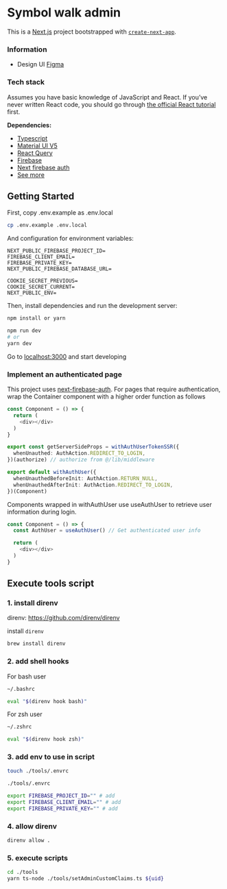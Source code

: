 # Symbol walk admin

This is a [Next.js](https://nextjs.org/) project bootstrapped with [`create-next-app`](https://github.com/vercel/next.js/tree/canary/packages/create-next-app).

### Information


- Design UI [Figma](https://www.figma.com/file/gkdeTiP96x9sF3HwZqPlnR/%E3%82%B7%E3%83%B3%E3%83%9C%E3%83%AB%E3%82%A6%E3%82%A9%E3%83%BC%E3%82%AFUI?node-id=0%3A1&t=vew6BieNrkQmi8Ft-0)

### Tech stack

Assumes you have basic knowledge of JavaScript and React. If you’ve never written React code, you should go through [the official React tutorial](https://reactjs.org/tutorial/tutorial.html) first.

**Dependencies:**

- [Typescript](https://www.typescriptlang.org/)
- [Material UI V5](https://mui.com/)
- [React Query](https://tanstack.com/query/latest)
- [Firebase](https://firebase.google.com/docs/web/setup?hl=vi)
- [Next firebase auth](https://github.com/gladly-team/next-firebase-auth)
- [See more](package.json)

## Getting Started

First, copy .env.example as .env.local

```bash
cp .env.example .env.local
```

And configuration for environment variables:

```env
NEXT_PUBLIC_FIREBASE_PROJECT_ID=
FIREBASE_CLIENT_EMAIL=
FIREBASE_PRIVATE_KEY=
NEXT_PUBLIC_FIREBASE_DATABASE_URL=

COOKIE_SECRET_PREVIOUS=
COOKIE_SECRET_CURRENT=
NEXT_PUBLIC_ENV=
```

Then, install dependencies and run the development server:

```bash
npm install or yarn
```

```bash
npm run dev
# or
yarn dev
```

Go to [localhost:3000](http://localhost:3000) and start developing

### Implement an authenticated page

This project uses [next-firebase-auth](https://github.com/gladly-team/next-firebase-auth).
For pages that require authentication, wrap the Container
component with a higher order function as follows

```ts
const Component = () => {
  return (
    <div></div>
  )
}

export const getServerSideProps = withAuthUserTokenSSR({
  whenUnauthed: AuthAction.REDIRECT_TO_LOGIN,
})(authorize) // authorize from @/lib/middleware

export default withAuthUser({
  whenUnauthedBeforeInit: AuthAction.RETURN_NULL,
  whenUnauthedAfterInit: AuthAction.REDIRECT_TO_LOGIN,
})(Component)

```

Components wrapped in withAuthUser use useAuthUser to retrieve user information during login.

```ts
const Component = () => {
  const AuthUser = useAuthUser() // Get authenticated user info

  return (
    <div></div>
  )
}
```

## Execute tools script

### 1. install direnv

direnv: https://github.com/direnv/direnv

install `direnv`

```bash
brew install direnv
```

### 2. add shell hooks

For bash user

```bash
~/.bashrc

eval "$(direnv hook bash)"
```

For zsh user

```sh
~/.zshrc

eval "$(direnv hook zsh)"
```

### 3. add env to use in script

```bash
touch ./tools/.envrc
```

```bash
./tools/.envrc

export FIREBASE_PROJECT_ID="" # add
export FIREBASE_CLIENT_EMAIL="" # add
export FIREBASE_PRIVATE_KEY="" # add
```

### 4. allow direnv

```bash
direnv allow .
```

### 5. execute scripts

```bash
cd ./tools
yarn ts-node ./tools/setAdminCustomClaims.ts ${uid}
```

